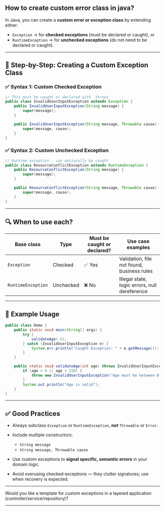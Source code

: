 ## How to create custom error class in java?

In Java, you can create a **custom error or exception class** by extending either:

* `Exception` → for **checked exceptions** (must be declared or caught), or
* `RuntimeException` → for **unchecked exceptions** (do not need to be declared or caught).

---

## 🔧 Step-by-Step: Creating a Custom Exception Class

### ✅ Syntax 1: Custom Checked Exception

```java
// This must be caught or declared with `throws`
public class InvalidUserInputException extends Exception {
    public InvalidUserInputException(String message) {
        super(message);
    }

    public InvalidUserInputException(String message, Throwable cause) {
        super(message, cause);
    }
}
```

### ✅ Syntax 2: Custom Unchecked Exception

```java
// Runtime exception - can optionally be caught
public class ResourceConflictException extends RuntimeException {
    public ResourceConflictException(String message) {
        super(message);
    }

    public ResourceConflictException(String message, Throwable cause) {
        super(message, cause);
    }
}
```

---

## 🔍 When to use each?

| Base class         | Type      | Must be caught or declared? | Use case examples                             |
| ------------------ | --------- | --------------------------- | --------------------------------------------- |
| `Exception`        | Checked   | ✅ Yes                       | Validation, file not found, business rules    |
| `RuntimeException` | Unchecked | ❌ No                        | Illegal state, logic errors, null dereference |

---

## 🧪 Example Usage

```java
public class Demo {
    public static void main(String[] args) {
        try {
            validateAge(-5);
        } catch (InvalidUserInputException e) {
            System.err.println("Caught Exception: " + e.getMessage());
        }
    }

    public static void validateAge(int age) throws InvalidUserInputException {
        if (age < 0 || age > 150) {
            throw new InvalidUserInputException("Age must be between 0 and 150");
        }
        System.out.println("Age is valid");
    }
}
```

---

## ✅ Good Practices

* Always subclass `Exception` or `RuntimeException`, **not** `Throwable` or `Error`.
* Include multiple constructors:

  * `String message`
  * `String message, Throwable cause`
* Use custom exceptions to **signal specific, semantic errors** in your domain logic.
* Avoid overusing checked exceptions — they clutter signatures; use when recovery is expected.

---

Would you like a template for custom exceptions in a layered application (controller/service/repository)?

---
